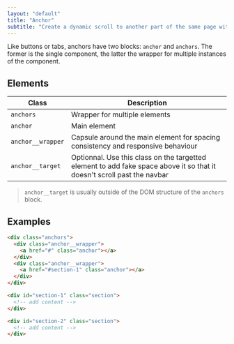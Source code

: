 ```yaml
---
layout: "default"
title: "Anchor"
subtitle: "Create a dynamic scroll to another part of the same page with an anchor link."
---
```


Like buttons or tabs, anchors have two blocks: `anchor` and `anchors`. The former is the single component, the latter the wrapper for multiple instances of the component.

## Elements

| Class | Description |
| --- | --- |
| `anchors` | Wrapper for multiple elements |
| `anchor` | Main element |
| `anchor__wrapper` | Capsule around the main element for spacing consistency and responsive behaviour |
| `anchor__target` | Optionnal. Use this class on the targetted element to add fake space above it so that it doesn't scroll past the navbar |

> `anchor__target` is usually outside of the DOM structure of the `anchors` block.

## Examples

```html
<div class="anchors">
  <div class="anchor__wrapper">
    <a href="#" class="anchor"></a>
  </div>
  <div class="anchor__wrapper">
    <a href="#section-1" class="anchor"></a>
  </div>
</div>

<div id="section-1" class="section">
  <!-- add content -->
</div>

<div id="section-2" class="section">
  <!-- add content -->
</div>
```

